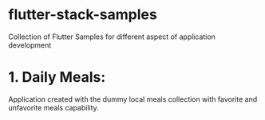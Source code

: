 # flutter-stack-samples
Collection of Flutter Samples for different aspect of application development

# 1. Daily Meals:
  Application created with the dummy local meals collection with favorite and unfavorite meals capability.
  
  
